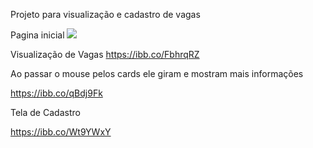 

Projeto para visualização e cadastro de vagas

Pagina inicial
![](https://i.ibb.co/RYs6CXm/foto1.png)


Visualização de Vagas 
https://ibb.co/FbhrqRZ

Ao passar o mouse pelos cards ele giram e mostram mais informações

https://ibb.co/qBdj9Fk

Tela de Cadastro 

https://ibb.co/Wt9YWxY
